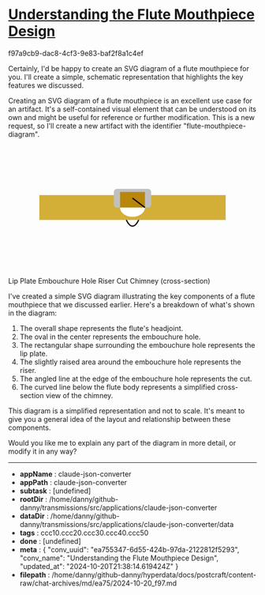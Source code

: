 # [Understanding the Flute Mouthpiece Design](https://claude.ai/chat/ea755347-6d55-424b-97da-2122812f5293)

f97a9cb9-dac8-4cf3-9e83-baf2f8a1c4ef

 Certainly, I'd be happy to create an SVG diagram of a flute mouthpiece for you. I'll create a simple, schematic representation that highlights the key features we discussed.

<antThinking>Creating an SVG diagram of a flute mouthpiece is an excellent use case for an artifact. It's a self-contained visual element that can be understood on its own and might be useful for reference or further modification. This is a new request, so I'll create a new artifact with the identifier "flute-mouthpiece-diagram".</antThinking>

<antArtifact identifier="flute-mouthpiece-diagram" type="image/svg+xml" title="Flute Mouthpiece Diagram">
<svg xmlns="http://www.w3.org/2000/svg" viewBox="0 0 400 200">
  <!-- Flute body -->
  <rect x="50" y="80" width="300" height="40" fill="#d4af37" />
  
  <!-- Embouchure hole -->
  <ellipse cx="200" cy="100" rx="20" ry="15" fill="white" />
  
  <!-- Lip plate -->
  <rect x="170" y="70" width="60" height="30" rx="5" ry="5" fill="#c0c0c0" />
  
  <!-- Riser -->
  <rect x="180" y="75" width="40" height="25" fill="#b8860b" />
  
  <!-- Cut (simplified representation) -->
  <line x1="200" y1="85" x2="220" y2="100" stroke="black" stroke-width="2" />
  
  <!-- Chimney (simplified cross-section view) -->
  <path d="M190 120 Q200 140 210 120" fill="none" stroke="black" stroke-width="2" />
  
  <!-- Labels -->
  <text x="200" y="50" text-anchor="middle" font-size="14">Lip Plate</text>
  <text x="200" y="150" text-anchor="middle" font-size="14">Embouchure Hole</text>
  <text x="260" y="90" text-anchor="start" font-size="14">Riser</text>
  <text x="230" y="110" text-anchor="start" font-size="14">Cut</text>
  <text x="200" y="180" text-anchor="middle" font-size="14">Chimney (cross-section)</text>
</svg>
</antArtifact>

I've created a simple SVG diagram illustrating the key components of a flute mouthpiece that we discussed earlier. Here's a breakdown of what's shown in the diagram:

1. The overall shape represents the flute's headjoint.
2. The oval in the center represents the embouchure hole.
3. The rectangular shape surrounding the embouchure hole represents the lip plate.
4. The slightly raised area around the embouchure hole represents the riser.
5. The angled line at the edge of the embouchure hole represents the cut.
6. The curved line below the flute body represents a simplified cross-section view of the chimney.

This diagram is a simplified representation and not to scale. It's meant to give you a general idea of the layout and relationship between these components. 

Would you like me to explain any part of the diagram in more detail, or modify it in any way?

---

* **appName** : claude-json-converter
* **appPath** : claude-json-converter
* **subtask** : [undefined]
* **rootDir** : /home/danny/github-danny/transmissions/src/applications/claude-json-converter
* **dataDir** : /home/danny/github-danny/transmissions/src/applications/claude-json-converter/data
* **tags** : ccc10.ccc20.ccc30.ccc40.ccc50
* **done** : [undefined]
* **meta** : {
  "conv_uuid": "ea755347-6d55-424b-97da-2122812f5293",
  "conv_name": "Understanding the Flute Mouthpiece Design",
  "updated_at": "2024-10-20T21:38:14.619424Z"
}
* **filepath** : /home/danny/github-danny/hyperdata/docs/postcraft/content-raw/chat-archives/md/ea75/2024-10-20_f97.md